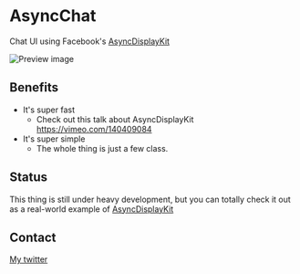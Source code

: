 # AsyncChat
Chat UI using Facebook's [AsyncDisplayKit](http://asyncdisplaykit.org)

![Preview image](http://s12.postimg.org/f9mdzakjh/i_Phone_6_Black.jpg)

## Benefits
- It's super fast
  - Check out this talk about AsyncDisplayKit https://vimeo.com/140409084
- It's super simple
  - The whole thing is just a few class. 
  
## Status
This thing is still under heavy development, but you can totally check it out as a real-world example of [AsyncDisplayKit](http://asyncdisplaykit.org)

## Contact
[My twitter](https://twitter.com/ptrpavlik)
